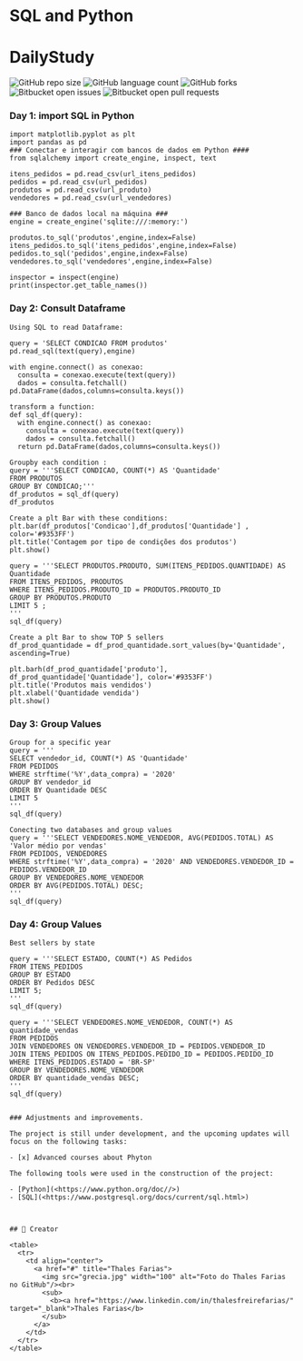 # SQL and Python


# DailyStudy

![GitHub repo size](https://img.shields.io/github/repo-size/iuricode/README-template?style=for-the-badge)
![GitHub language count](https://img.shields.io/github/languages/count/iuricode/README-template?style=for-the-badge)
![GitHub forks](https://img.shields.io/github/forks/iuricode/README-template?style=for-the-badge)
![Bitbucket open issues](https://img.shields.io/bitbucket/issues/iuricode/README-template?style=for-the-badge)
![Bitbucket open pull requests](https://img.shields.io/bitbucket/pr-raw/iuricode/README-template?style=for-the-badge)

### Day 1: import SQL in Python

``` Import Data Base
import matplotlib.pyplot as plt
import pandas as pd
### Conectar e interagir com bancos de dados em Python ####
from sqlalchemy import create_engine, inspect, text

itens_pedidos = pd.read_csv(url_itens_pedidos)
pedidos = pd.read_csv(url_pedidos)
produtos = pd.read_csv(url_produto)
vendedores = pd.read_csv(url_vendedores)

```

``` Create Data base Local
### Banco de dados local na máquina ###
engine = create_engine('sqlite:///:memory:')

produtos.to_sql('produtos',engine,index=False)
itens_pedidos.to_sql('itens_pedidos',engine,index=False)
pedidos.to_sql('pedidos',engine,index=False)
vendedores.to_sql('vendedores',engine,index=False)
```

```Inspect
inspector = inspect(engine)
print(inspector.get_table_names())
```

### Day 2: Consult Dataframe
```
Using SQL to read Dataframe:

query = 'SELECT CONDICAO FROM produtos'
pd.read_sql(text(query),engine)

with engine.connect() as conexao:
  consulta = conexao.execute(text(query))
  dados = consulta.fetchall()
pd.DataFrame(dados,columns=consulta.keys())

```

```
transform a function:
def sql_df(query):
  with engine.connect() as conexao:
    consulta = conexao.execute(text(query))
    dados = consulta.fetchall()
  return pd.DataFrame(dados,columns=consulta.keys())
```

```
Groupby each condition :
query = '''SELECT CONDICAO, COUNT(*) AS 'Quantidade'
FROM PRODUTOS 
GROUP BY CONDICAO;'''
df_produtos = sql_df(query)
df_produtos

```
```
Create a plt Bar with these conditions:
plt.bar(df_produtos['Condicao'],df_produtos['Quantidade'] , color='#9353FF') 
plt.title('Contagem por tipo de condições dos produtos')
plt.show()
```
```
query = '''SELECT PRODUTOS.PRODUTO, SUM(ITENS_PEDIDOS.QUANTIDADE) AS Quantidade
FROM ITENS_PEDIDOS, PRODUTOS
WHERE ITENS_PEDIDOS.PRODUTO_ID = PRODUTOS.PRODUTO_ID
GROUP BY PRODUTOS.PRODUTO
LIMIT 5 ;
'''
sql_df(query)
```

```
Create a plt Bar to show TOP 5 sellers
df_prod_quantidade = df_prod_quantidade.sort_values(by='Quantidade', ascending=True)

plt.barh(df_prod_quantidade['produto'], df_prod_quantidade['Quantidade'], color='#9353FF')
plt.title('Produtos mais vendidos')
plt.xlabel('Quantidade vendida')
plt.show()
```

### Day 3: Group Values
```
Group for a specific year
query = '''
SELECT vendedor_id, COUNT(*) AS 'Quantidade'
FROM PEDIDOS
WHERE strftime('%Y',data_compra) = '2020'
GROUP BY vendedor_id
ORDER BY Quantidade DESC
LIMIT 5
'''
sql_df(query)

```

```
Conecting two databases and group values
query = '''SELECT VENDEDORES.NOME_VENDEDOR, AVG(PEDIDOS.TOTAL) AS 'Valor médio por vendas'
FROM PEDIDOS, VENDEDORES
WHERE strftime('%Y',data_compra) = '2020' AND VENDEDORES.VENDEDOR_ID = PEDIDOS.VENDEDOR_ID
GROUP BY VENDEDORES.NOME_VENDEDOR
ORDER BY AVG(PEDIDOS.TOTAL) DESC;
'''
sql_df(query)

```

### Day 4: Group Values

```
Best sellers by state

query = '''SELECT ESTADO, COUNT(*) AS Pedidos
FROM ITENS_PEDIDOS
GROUP BY ESTADO
ORDER BY Pedidos DESC
LIMIT 5;
'''
sql_df(query)

```

```
query = '''SELECT VENDEDORES.NOME_VENDEDOR, COUNT(*) AS quantidade_vendas
FROM PEDIDOS
JOIN VENDEDORES ON VENDEDORES.VENDEDOR_ID = PEDIDOS.VENDEDOR_ID
JOIN ITENS_PEDIDOS ON ITENS_PEDIDOS.PEDIDO_ID = PEDIDOS.PEDIDO_ID
WHERE ITENS_PEDIDOS.ESTADO = 'BR-SP'
GROUP BY VENDEDORES.NOME_VENDEDOR
ORDER BY quantidade_vendas DESC;
'''
sql_df(query)

```




```

### Adjustments and improvements.

The project is still under development, and the upcoming updates will focus on the following tasks:

- [x] Advanced courses about Phyton

The following tools were used in the construction of the project:

- [Python](<https://www.python.org/doc//>)
- [SQL](<https://www.postgresql.org/docs/current/sql.html>)



## 🤝 Creator

<table>
  <tr>
    <td align="center">
      <a href="#" title="Thales Farias">
        <img src="grecia.jpg" width="100" alt="Foto do Thales Farias no GitHub"/><br>
        <sub>
          <b><a href="https://www.linkedin.com/in/thalesfreirefarias/" target="_blank">Thales Farias</b>
        </sub>
      </a>
    </td>
  </tr>
</table>
